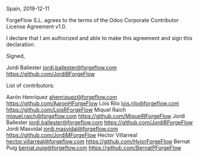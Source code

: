 Spain, 2019-12-11

ForgeFlow S.L. agrees to the terms of the
Odoo  Corporate Contributor License Agreement v1.0.

I declare that I am authorized and able to make this agreement and sign this
declaration.

Signed,

Jordi Ballester jordi.ballester@forgeflow.com https://github.com/JordiBForgeFlow

List of contributors:

Aarón Henríquez ahenriquez@forgeflow.com https://github.com/AaronHForgeFlow
Lois Rilo lois.rilo@forgeflow.com https://github.com/LoisRForgeFlow
Miquel Raich miquel.raich@forgeflow.com https://github.com/MiquelRForgeFlow
Jordi Ballester jordi.ballester@forgeflow.com https://github.com/JordiBForgeFlow
Jordi Masvidal jordi.masvidal@forgeflow.com https://github.com/JordiMForgeFlow
Hector Villarreal hector.villarreal@forgeflow.com https://github.com/HviorForgeFlow
Bernat Puig bernat.puig@forgeflow.com https://github.com/BernatPForgeFlow